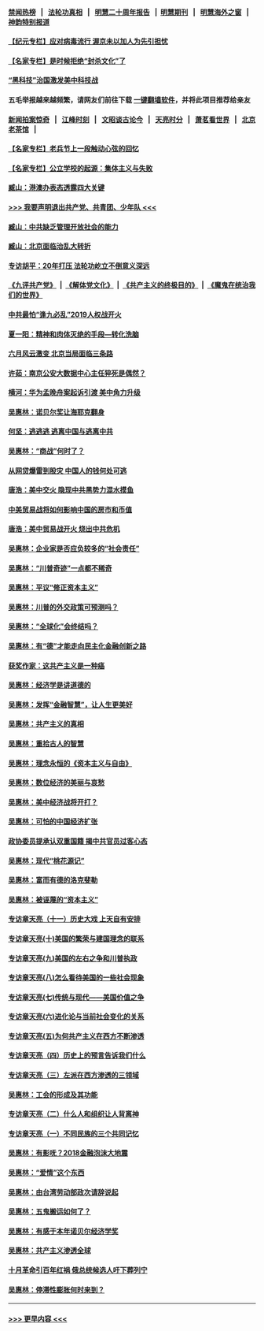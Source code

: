 #### [禁闻热榜](热点新闻.md?=0)  &nbsp;&nbsp;|&nbsp;&nbsp; [法轮功真相](https://github.com/gfw-breaker/truth/blob/master/README.md?=0) &nbsp;&nbsp;|&nbsp;&nbsp; [明慧二十周年报告](https://github.com/gfw-breaker/mh-reports/blob/master/README.md?=0) &nbsp;&nbsp;|&nbsp;&nbsp;[明慧期刊](https://github.com/gfw-breaker/mh-qikan) &nbsp;&nbsp;|&nbsp;&nbsp; [明慧海外之窗](https://github.com/gfw-breaker/mh-news/blob/master/README.md?=0) &nbsp;&nbsp;|&nbsp;&nbsp; [神韵特别报道](https://github.com/gfw-breaker/mh-news/blob/master/shenyun.md?=0)
#### [【纪元专栏】应对病毒流行 渥京未以加人为先引担忧](../pages/nsc423/n11875714.md?t=03061703) 
#### [【名家专栏】是时候拒绝“封杀文化”了](../pages/nsc423/n11814093.md?t=03061703) 
#### [“黑科技”治国激发美中科技战](../pages/nsc423/n11638056.md?t=03061703) 
#### 五毛举报越来越频繁，请网友们前往下载 [一键翻墙软件](https://github.com/gfw-breaker/ssr-accounts)，并将此项目推荐给亲友
#### [新闻拍案惊奇](https://github.com/gfw-breaker/banned-news/blob/master/pages/link4.md) &nbsp;&nbsp;|&nbsp;&nbsp; [江峰时刻](https://github.com/gfw-breaker/banned-news/blob/master/pages/link4.md) &nbsp;&nbsp;|&nbsp;&nbsp; [文昭谈古论今](https://github.com/gfw-breaker/banned-news/blob/master/pages/link4.md) &nbsp;&nbsp;|&nbsp;&nbsp; [天亮时分](https://github.com/gfw-breaker/banned-news/blob/master/pages/link4.md) &nbsp;&nbsp;|&nbsp;&nbsp; [萧茗看世界](https://github.com/gfw-breaker/banned-news/blob/master/pages/link4.md) &nbsp;&nbsp;|&nbsp;&nbsp; [北京老茶馆](https://github.com/gfw-breaker/banned-news/blob/master/pages/link4.md) &nbsp;&nbsp;|&nbsp;&nbsp; 
#### [【名家专栏】老兵节上一段触动心弦的回忆](../pages/nsc423/n11646016.md?t=03061703) 
#### [【名家专栏】公立学校的起源：集体主义与失败](../pages/nsc423/n11601833.md?t=03061703) 
#### [臧山：港澳办表态透露四大关键](../pages/nsc423/n11421628.md?t=03061703) 
#### [>>> 我要声明退出共产党、共青团、少年队 <<<](https://github.com/begood0513/goodnews/blob/master/quit/letter.md) 
#### [臧山：中共缺乏管理开放社会的能力](../pages/nsc423/n11407457.md?t=03061703) 
#### [臧山：北京面临治乱大转折](../pages/nsc423/n11406895.md?t=03061703) 
#### [专访胡平：20年打压 法轮功屹立不倒意义深远](../pages/nsc423/n11398800.md?t=03061703) 
#### [《九评共产党》](https://github.com/begood0513/9ping.md/blob/master/README.md) &nbsp;|&nbsp; [《解体党文化》](../../../../jtdwh.md/blob/master/README.md)  &nbsp;|&nbsp; [《共产主义的终极目的》](../../../../gczydzjmd.md/blob/master/README.md) &nbsp;|&nbsp; [《魔鬼在统治我们的世界》](../../../../mgztzwmdsj.md/blob/master/README.md) 
#### [中共最怕“逢九必乱”2019人权战开火](../pages/nsc423/n11385248.md?t=03061703) 
#### [夏一阳：精神和肉体灭绝的手段—转化洗脑](../pages/nsc423/n11368250.md?t=03061703) 
#### [六月风云激变 北京当局面临三条路](../pages/nsc423/n11313668.md?t=03061703) 
#### [许茹：南京公安大数据中心主任猝死是偶然？](../pages/nsc423/n11064744.md?t=03061703) 
#### [横河：华为孟晚舟案起诉引渡 美中角力升级](../pages/nsc423/n11027230.md?t=03061703) 
#### [吴惠林：诺贝尔奖让海耶克翻身](../pages/nsc423/n10890049.md?t=03061703) 
#### [何坚：逃逃逃 逃离中国与逃离中共](../pages/nsc423/n10592891.md?t=03061703) 
#### [吴惠林：“商战”何时了？](../pages/nsc423/n10573558.md?t=03061703) 
#### [从网贷爆雷到股灾 中国人的钱何处可逃](../pages/nsc423/n10572800.md?t=03061703) 
#### [唐浩：美中交火 隐现中共黑势力混水摸鱼](../pages/nsc423/n10544040.md?t=03061703) 
#### [中美贸易战将如何影响中国的房市和币值](../pages/nsc423/n10543697.md?t=03061703) 
#### [唐浩：美中贸易战开火 烧出中共危机](../pages/nsc423/n10540126.md?t=03061703) 
#### [吴惠林：企业家是否应负较多的“社会责任”](../pages/nsc423/n10535022.md?t=03061703) 
#### [吴惠林：“川普奇迹”一点都不稀奇](../pages/nsc423/n10512808.md?t=03061703) 
#### [吴惠林：平议“修正资本主义”](../pages/nsc423/n10495724.md?t=03061703) 
#### [吴惠林：川普的外交政策可预测吗？](../pages/nsc423/n10462387.md?t=03061703) 
#### [吴惠林：“全球化”会终结吗？](../pages/nsc423/n10452838.md?t=03061703) 
#### [吴惠林：有“德”才能走向民主化金融创新之路](../pages/nsc423/n10432292.md?t=03061703) 
#### [获奖作家：这共产主义是一种癌](../pages/nsc423/n10431541.md?t=03061703) 
#### [吴惠林：经济学是讲道德的](../pages/nsc423/n10398014.md?t=03061703) 
#### [吴惠林：发挥“金融智慧”，让人生更美好](../pages/nsc423/n10375019.md?t=03061703) 
#### [吴惠林：共产主义的真相](../pages/nsc423/n10351394.md?t=03061703) 
#### [吴惠林：重拾古人的智慧](../pages/nsc423/n10337691.md?t=03061703) 
#### [吴惠林：理念永恒的《资本主义与自由》](../pages/nsc423/n10316274.md?t=03061703) 
#### [吴惠林：数位经济的美丽与哀愁](../pages/nsc423/n10292946.md?t=03061703) 
#### [吴惠林：美中经济战将开打？](../pages/nsc423/n10258825.md?t=03061703) 
#### [吴惠林：可怕的中国经济扩张](../pages/nsc423/n10219147.md?t=03061703) 
#### [政协委员提承认双重国籍 揭中共官员过客心态](../pages/nsc423/n10208809.md?t=03061703) 
#### [吴惠林：现代“桃花源记”](../pages/nsc423/n10185234.md?t=03061703) 
#### [吴惠林：富而有德的洛克斐勒](../pages/nsc423/n10142264.md?t=03061703) 
#### [吴惠林：被诬蔑的“资本主义”](../pages/nsc423/n10124816.md?t=03061703) 
#### [专访章天亮（十一）历史大戏 上天自有安排](../pages/nsc423/n10094905.md?t=03061703) 
#### [专访章天亮(十)美国的繁荣与建国理念的联系](../pages/nsc423/n10094899.md?t=03061703) 
#### [专访章天亮(九)美国的左右之争和川普执政](../pages/nsc423/n10094889.md?t=03061703) 
#### [专访章天亮(八)怎么看待美国的一些社会现象](../pages/nsc423/n10094857.md?t=03061703) 
#### [专访章天亮(七)传统与现代——美国价值之争](../pages/nsc423/n10093140.md?t=03061703) 
#### [专访章天亮(六)进化论与当前社会变化的关系](../pages/nsc423/n10092036.md?t=03061703) 
#### [专访章天亮(五)为何共产主义在西方不断渗透](../pages/nsc423/n10083620.md?t=03061703) 
#### [专访章天亮（四）历史上的预言告诉我们什么](../pages/nsc423/n10083606.md?t=03061703) 
#### [专访章天亮（三）左派在西方渗透的三领域](../pages/nsc423/n10081115.md?t=03061703) 
#### [吴惠林：工会的形成及其功能](../pages/nsc423/n10080633.md?t=03061703) 
#### [专访章天亮（二）什么人和组织让人背离神](../pages/nsc423/n10076637.md?t=03061703) 
#### [专访章天亮（一）不同民族的三个共同记忆](../pages/nsc423/n10074188.md?t=03061703) 
#### [吴惠林：有影呒？2018金融泡沫大地震](../pages/nsc423/n10040534.md?t=03061703) 
#### [吴惠林：“爱情”这个东西](../pages/nsc423/n10019423.md?t=03061703) 
#### [吴惠林：由台湾劳动部政次请辞说起](../pages/nsc423/n9979679.md?t=03061703) 
#### [吴惠林：五鬼搬运如何了？](../pages/nsc423/n9925338.md?t=03061703) 
#### [吴惠林：有感于本年诺贝尔经济学奖](../pages/nsc423/n9871883.md?t=03061703) 
#### [吴惠林：共产主义渗透全球](../pages/nsc423/n9812748.md?t=03061703) 
#### [十月革命引百年红祸 俄总统候选人吁下葬列宁](../pages/nsc423/n9810182.md?t=03061703) 
#### [吴惠林：停滞性膨胀何时来到？](../pages/nsc423/n9764136.md?t=03061703) 

----
#### [ >>> 更早内容 <<< ](../indexes/nsc423-earlier.md)
